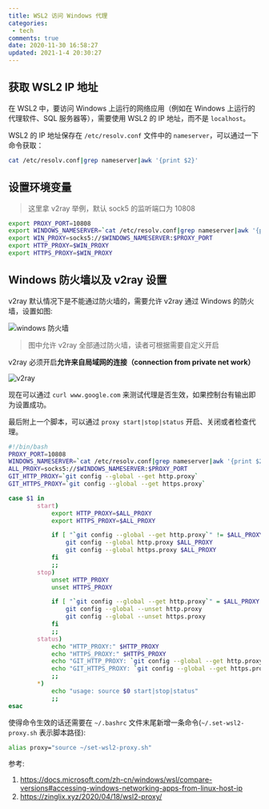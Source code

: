 ```yaml
---
title: WSL2 访问 Windows 代理
categories:
 - tech
comments: true
date: 2020-11-30 16:58:27
updated: 2021-1-4 20:30:27
---
```


## 获取 WSL2 IP 地址

在 WSL2 中，要访问 Windows 上运行的网络应用（例如在 Windows 上运行的代理软件、SQL 服务器等），需要使用 WSL2 的 IP 地址，而不是 `localhost`。

WSL2 的 IP 地址保存在 `/etc/resolv.conf` 文件中的 `nameserver`，可以通过一下命令获取：

```bash
cat /etc/resolv.conf|grep nameserver|awk '{print $2}'
```
## 设置环境变量

> 这里拿 v2ray 举例，默认 sock5 的监听端口为 10808

```bash
export PROXY_PORT=10808
export WINDOWS_NAMESERVER=`cat /etc/resolv.conf|grep nameserver|awk '{print $2}'`
export WIN_PROXY=socks5://$WINDOWS_NAMESERVER:$PROXY_PORT
export HTTP_PROXY=$WIN_PROXY
export HTTPS_PROXY=$WIN_PROXY
```

<!-- more -->

## Windows 防火墙以及 v2ray 设置

v2ray 默认情况下是不能通过防火墙的，需要允许 v2ray 通过 Windows 的防火墙，设置如图:

![windows 防火墙](https://i.loli.net/2020/12/31/DStfWsanH1E6wLJ.png)

> 图中允许 v2ray 全部通过防火墙，读者可根据需要自定义开启

v2ray 必须开启**允许来自局域网的连接（connection from private net work）**

![v2ray](https://i.loli.net/2020/11/30/vZ1EH96GKOnDQBI.png)

现在可以通过 `curl www.google.com` 来测试代理是否生效，如果控制台有输出即为设置成功。

最后附上一个脚本，可以通过 `proxy start|stop|status` 开启、关闭或者检查代理。

```bash
#!/bin/bash
PROXY_PORT=10808
WINDOWS_NAMESERVER=`cat /etc/resolv.conf|grep nameserver|awk '{print $2}'`
ALL_PROXY=socks5://$WINDOWS_NAMESERVER:$PROXY_PORT
GIT_HTTP_PROXY=`git config --global --get http.proxy`
GIT_HTTPS_PROXY=`git config --global --get https.proxy`

case $1 in
        start)
            export HTTP_PROXY=$ALL_PROXY
            export HTTPS_PROXY=$ALL_PROXY

            if [ "`git config --global --get http.proxy`" != $ALL_PROXY ]; then
                git config --global http.proxy $ALL_PROXY
                git config --global https.proxy $ALL_PROXY
            fi
            ;;
        stop)
            unset HTTP_PROXY
            unset HTTPS_PROXY

            if [ "`git config --global --get http.proxy`" = $ALL_PROXY ]; then
                git config --global --unset http.proxy
                git config --global --unset https.proxy
            fi
            ;;
        status)
            echo "HTTP_PROXY:" $HTTP_PROXY
            echo "HTTPS_PROXY:" $HTTPS_PROXY
            echo "GIT_HTTP_PROXY: `git config --global --get http.proxy`"
            echo "GIT_HTTPS_PROXY: `git config --global --get https.proxy`"
            ;;
        *)
            echo "usage: source $0 start|stop|status"
            ;;
esac
```

使得命令生效的话还需要在 `~/.bashrc` 文件末尾新增一条命令(`~/.set-wsl2-proxy.sh` 表示脚本路径):

```bash
alias proxy="source ~/set-wsl2-proxy.sh"
```

参考:
1. https://docs.microsoft.com/zh-cn/windows/wsl/compare-versions#accessing-windows-networking-apps-from-linux-host-ip
2. https://zinglix.xyz/2020/04/18/wsl2-proxy/